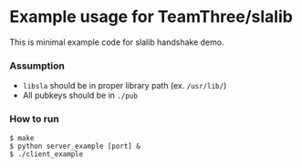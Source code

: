 # Example usage for TeamThree/slalib

This is minimal example code for slalib handshake demo.

### Assumption
  * `libsla` should be in proper library path (ex. `/usr/lib/`)
  * All pubkeys should be in `./pub`

### How to run
```
$ make
$ python server_example [port] &
$ ./client_example
```
